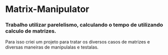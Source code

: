 # Matrix-Manipulator

### Trabalho utilizar parelelismo, calculando o tempo de utilizando calculo de matrizes.

Para isso criei um projeto para tratar os diversos casos de matrizes
e diversas maneiras de manipulalas e testalas.
